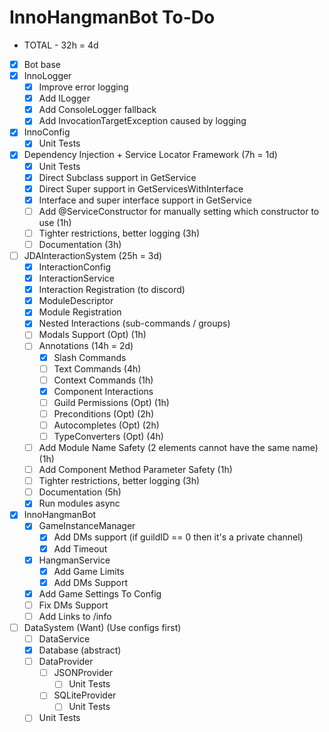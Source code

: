 # InnoHangmanBot To-Do
- TOTAL - 32h = 4d
- [x] Bot base
- [x] InnoLogger
  - [x] Improve error logging
  - [x] Add ILogger
  - [x] Add ConsoleLogger fallback
  - [x] Add InvocationTargetException caused by logging
- [x] InnoConfig
  - [x] Unit Tests
- [x] Dependency Injection + Service Locator Framework (7h = 1d)
  - [x] Unit Tests
  - [x] Direct Subclass support in GetService
  - [x] Direct Super support in GetServicesWithInterface
  - [x] Interface and super interface support in GetService
  - [ ] Add @ServiceConstructor for manually setting which constructor to use (1h)
  - [ ] Tighter restrictions, better logging (3h)
  - [ ] Documentation (3h)
- [ ] JDAInteractionSystem (25h = 3d)
  - [x] InteractionConfig
  - [x] InteractionService
  - [x] Interaction Registration (to discord)
  - [x] ModuleDescriptor
  - [x] Module Registration
  - [x] Nested Interactions (sub-commands / groups) 
  - [ ] Modals Support (Opt) (1h)
  - [ ] Annotations (14h = 2d)
    - [x] Slash Commands
    - [ ] Text Commands (4h)
    - [ ] Context Commands (1h)
    - [x] Component Interactions 
    - [ ] Guild Permissions (Opt) (1h)
    - [ ] Preconditions (Opt) (2h)
    - [ ] Autocompletes (Opt) (2h)
    - [ ] TypeConverters (Opt) (4h)
  - [ ] Add Module Name Safety (2 elements cannot have the same name) (1h)
  - [ ] Add Component Method Parameter Safety (1h)
  - [ ] Tighter restrictions, better logging (3h)
  - [ ] Documentation (5h)
  - [x] Run modules async
- [x] InnoHangmanBot
  - [x] GameInstanceManager
    - [x] Add DMs support (if guildID == 0 then it's a private channel)
    - [x] Add Timeout
  - [x] HangmanService
    - [x] Add Game Limits
    - [x] Add DMs Support
  - [x] Add Game Settings To Config
  - [ ] Fix DMs Support
  - [ ] Add Links to /info
- [ ] DataSystem (Want) (Use configs first)
  - [ ] DataService
  - [x] Database (abstract)
  - [ ] DataProvider
    - [ ] JSONProvider
      - [ ] Unit Tests
    - [ ] SQLiteProvider
      - [ ] Unit Tests
  - [ ] Unit Tests